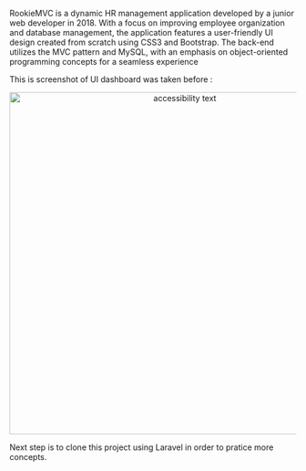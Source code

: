 RookieMVC is a dynamic HR management application developed by a junior web developer in 2018. With a focus on improving employee organization and database management, the application features a user-friendly UI design created from scratch using CSS3 and Bootstrap. The back-end utilizes the MVC pattern and MySQL, with an emphasis on object-oriented programming concepts for a seamless experience

This is screenshot of UI dashboard was taken before : 


<p align="center">
  <img src="https://i.imgur.com/KuPVbbt.jpg" width="600" alt="accessibility text">
</p>

Next step is to clone this project using Laravel in order to pratice more concepts.
